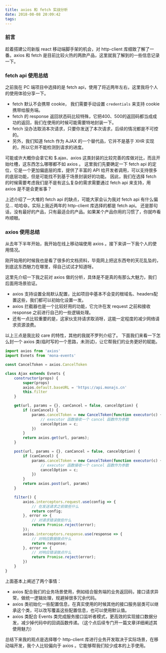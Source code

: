 ```yaml
---
title: axios 和 fetch 实战分析
date: 2018-08-08 20:09:42
tags:
---
```


### 前言
趁着搭建公司新版 react 移动端脚手架的机会，对 http-client 库细致了解了一番。axios 和 fetch 是目前比较火热的两款产品，这里就我了解到的一些信息记录一下。

### fetch api 使用总结
之前我在 PC 端项目中选择的是 fetch api，使用了将近两年左右，这里我将个人的使用体验分享一下。

- fetch 默认不会携带 cookie， 我们需要手动设置 `credentials` 来支持 cookie 携带给服务端。
- fetch 的 response 返回状态码比较特殊，它把400、500的返回码都当成成功的返回，我们在使用的时候可能需要特地封装一下。
- fetch 没办法取消本次请求，只要你发送了本次请求，后续的情况都是不可控的。
- 另外，我们知道 fetch 作为 AJAX 的一个替代品，它并不是基于 XHR 实现的，所以它并不能检测到请求的进度。

可能或许大概你会拿它和 $.ajax、axios 这类封装的比较完善的库做对比，而且开始吐槽，这东西怎么哪哪都不如 axios 。
这里我们先要确定一下 fetch api 的定位，它是一个更加偏底层的库，提供了丰富的 API 给开发者调用，可以支持很多的底层功能，但是可能找不到基于场景封装好的功能。
因此，我们在选择 fetch 的时候需要考虑我们是不是有这么复杂的需求需要通过 fetch api 来支持，用 axios 是不是会更省事？

上述介绍了一大堆的 fetch api 的缺点，可能大家会认为我对 fetch api 有什么偏见... 哈哈😄。实际上我近两年的 http-client 库选择的都是 fetch api。
还是那句话，没有最好的产品，只有最适合的产品。如果某个产品你用的习惯了，你就咋看咋顺眼。

### axios 使用总结
从去年下半年开始，我开始在线上移动端使用 axios 。接下来讲一下我个人的使用情况。

刚开始用的时候我也是看了很多的文档资料，毕竟网上把这东西夸的天花乱坠的，到底这东西魅力在哪里，得自己试试才知道呀。

这里先介绍一下我之前对 axios 做的分析，具体是不是真的有那么大魅力，我们后面用场景验证。
- axios 支持设置全局默认配置，比如项目中基本不会变的根域名、headers配置这些，我们都可以初始化设置一发。
- axios 拦截器也是一个比较好用的功能，它允许在发 request 之前和接收 response 之前进行自己的一些逻辑处理。
- 还有一点比较重要的是，这家伙支持请求取消呀，这能一定程度的减少网络请求资源浪费。

以上三点是我比较 care 的特性，其他的我就不罗列介绍了。
下面我们来看一下怎么封一个 axios 类(临时写的一个思路，未测试)，让它帮我们的业务更好的赋能。
```js
import axios from 'axios'
import Evnets from 'mona-events'

const CancelToken = axios.CancelToken

class Ajax extends Evnets {
    constructor(props) {
        super(props)
        axios.default.baseURL = 'https://api.monajs.cn'
        this.filter
    }

    get(url, params = {}, canCancel = false, cancelOption) {
        if (canCancel) {
            params.cancelToken = new CancelToken(function executor(c) {
                // executor 函数接收一个 cancel 函数作为参数
                cancelOption = c;
            })
        }
        return axios.get(url, params);
    }

    post(url, params = {}, canCancel = false, cancelOption) {
        if (canCancel) {
            params.cancelToken = new CancelToken(function executor(c) {
                // executor 函数接收一个 cancel 函数作为参数
                cancelOption = c;
            })
        }
        return axios.post(url, params)
    }

    filter() {
        axios.interceptors.request.use(config => {
            // 在发送请求之前做些什么
            return config;
        }, error => {
            // 对请求错误做些什么
            return Promise.reject(error);
        });
        axios.interceptors.response.use(response => {
            // 对响应数据做点什么
            return response;
        }, error => {
            // 对响应错误做点什么
            return Promise.reject(error);
        })
    }
}
```

上面基本上阐述了两个事情：
- axios 配合我们的业务场景使用，例如结合服务端的业务返回码，接口请求异常，做统一逻辑处理，规避掉很多冗余代码。
- axios 类初始化一些配置信息，在真实使用的时候其他的接口服务层类可以继承这个类，可以改写覆盖这些配置信息，也可以使用默认值。
- axios 类配合 Events 类完成服务接口监听者模式，更高效的实现接口数据分发，减少掉代码中的回调函数传递。（这个点后续专门开一篇文章详细阐述其使用魅力）

总结下来我的观点是选择哪个 http-client 库进行业务开发取决于实际场景，在移动端开发，我个人比较偏向于 axios 。它能够帮我们较少成本的上手使用。
